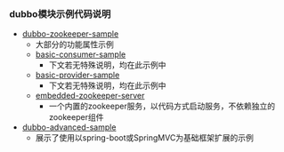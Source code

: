 ### dubbo模块示例代码说明

- [dubbo-zookeeper-sample](../../code/dubbo-zookeeper-sample)
    - 大部分的功能属性示例
    - [basic-consumer-sample](../../code/dubbo-zookeeper-sample/basic-consumer-sample)
        - 下文若无特殊说明，均在此示例中
    - [basic-provider-sample](../../code/dubbo-zookeeper-sample/basic-provider-sample) 
        - 下文若无特殊说明，均在此示例中
    - [embedded-zookeeper-server](../../code/dubbo-zookeeper-sample/embedded-zookeeper-server)
        - 一个内置的zookeeper服务，以代码方式启动服务，不依赖独立的zookeeper组件
- [dubbo-advanced-sample](../../code/dubbo-zookeeper-sample)
    - 展示了使用以spring-boot或SpringMVC为基础框架扩展的示例
